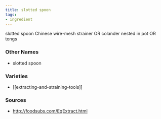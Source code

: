 ```yaml
---
title: slotted spoon
tags:
- ingredient
---
```

slotted spoon Chinese wire-mesh strainer OR colander nested in pot OR tongs

### Other Names

* slotted spoon

### Varieties

* [[extracting-and-straining-tools]]

### Sources
* http://foodsubs.com/EqExtract.html
